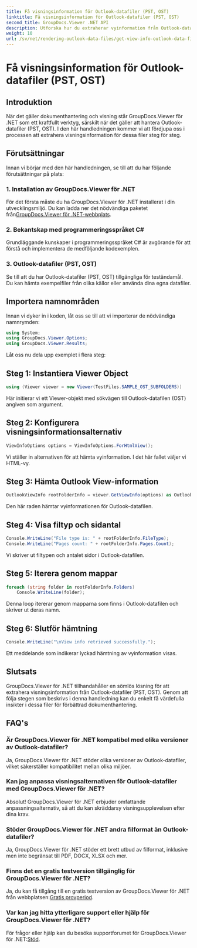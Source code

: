 ```yaml
---
title: Få visningsinformation för Outlook-datafiler (PST, OST)
linktitle: Få visningsinformation för Outlook-datafiler (PST, OST)
second_title: GroupDocs.Viewer .NET API
description: Utforska hur du extraherar vyinformation från Outlook-datafiler (PST, OST) med GroupDocs.Viewer för .NET. Förbättra dina dokumenthanteringsmöjligheter utan ansträngning.
weight: 10
url: /sv/net/rendering-outlook-data-files/get-view-info-outlook-data-file/
---
```


# Få visningsinformation för Outlook-datafiler (PST, OST)

## Introduktion
När det gäller dokumenthantering och visning står GroupDocs.Viewer för .NET som ett kraftfullt verktyg, särskilt när det gäller att hantera Outlook-datafiler (PST, OST). I den här handledningen kommer vi att fördjupa oss i processen att extrahera visningsinformation för dessa filer steg för steg.
## Förutsättningar
Innan vi börjar med den här handledningen, se till att du har följande förutsättningar på plats:
### 1. Installation av GroupDocs.Viewer för .NET
 För det första måste du ha GroupDocs.Viewer för .NET installerat i din utvecklingsmiljö. Du kan ladda ner det nödvändiga paketet från[GroupDocs.Viewer för .NET-webbplats](https://releases.groupdocs.com/viewer/net/).
### 2. Bekantskap med programmeringsspråket C#
Grundläggande kunskaper i programmeringsspråket C# är avgörande för att förstå och implementera de medföljande kodexemplen.
### 3. Outlook-datafiler (PST, OST)
Se till att du har Outlook-datafiler (PST, OST) tillgängliga för teständamål. Du kan hämta exempelfiler från olika källor eller använda dina egna datafiler.

## Importera namnområden
Innan vi dyker in i koden, låt oss se till att vi importerar de nödvändiga namnrymden:
```csharp
using System;
using GroupDocs.Viewer.Options;
using GroupDocs.Viewer.Results;
```

Låt oss nu dela upp exemplet i flera steg:
## Steg 1: Instantiera Viewer Object
```csharp
using (Viewer viewer = new Viewer(TestFiles.SAMPLE_OST_SUBFOLDERS))
```
Här initierar vi ett Viewer-objekt med sökvägen till Outlook-datafilen (OST) angiven som argument.
## Steg 2: Konfigurera visningsinformationsalternativ
```csharp
ViewInfoOptions options = ViewInfoOptions.ForHtmlView();
```
Vi ställer in alternativen för att hämta vyinformation. I det här fallet väljer vi HTML-vy.
## Steg 3: Hämta Outlook View-information
```csharp
OutlookViewInfo rootFolderInfo = viewer.GetViewInfo(options) as OutlookViewInfo;
```
Den här raden hämtar vyinformationen för Outlook-datafilen.
## Steg 4: Visa filtyp och sidantal
```csharp
Console.WriteLine("File type is: " + rootFolderInfo.FileType);
Console.WriteLine("Pages count: " + rootFolderInfo.Pages.Count);
```
Vi skriver ut filtypen och antalet sidor i Outlook-datafilen.
## Steg 5: Iterera genom mappar
```csharp
foreach (string folder in rootFolderInfo.Folders)
    Console.WriteLine(folder);
```
Denna loop itererar genom mapparna som finns i Outlook-datafilen och skriver ut deras namn.
## Steg 6: Slutför hämtning
```csharp
Console.WriteLine("\nView info retrieved successfully.");
```
Ett meddelande som indikerar lyckad hämtning av vyinformation visas.

## Slutsats
GroupDocs.Viewer för .NET tillhandahåller en sömlös lösning för att extrahera visningsinformation från Outlook-datafiler (PST, OST). Genom att följa stegen som beskrivs i denna handledning kan du enkelt få värdefulla insikter i dessa filer för förbättrad dokumenthantering.
## FAQ's
### Är GroupDocs.Viewer för .NET kompatibel med olika versioner av Outlook-datafiler?
Ja, GroupDocs.Viewer för .NET stöder olika versioner av Outlook-datafiler, vilket säkerställer kompatibilitet mellan olika miljöer.
### Kan jag anpassa visningsalternativen för Outlook-datafiler med GroupDocs.Viewer för .NET?
Absolut! GroupDocs.Viewer för .NET erbjuder omfattande anpassningsalternativ, så att du kan skräddarsy visningsupplevelsen efter dina krav.
### Stöder GroupDocs.Viewer för .NET andra filformat än Outlook-datafiler?
Ja, GroupDocs.Viewer för .NET stöder ett brett utbud av filformat, inklusive men inte begränsat till PDF, DOCX, XLSX och mer.
### Finns det en gratis testversion tillgänglig för GroupDocs.Viewer för .NET?
 Ja, du kan få tillgång till en gratis testversion av GroupDocs.Viewer för .NET från webbplatsen:[Gratis provperiod](https://releases.groupdocs.com/).
### Var kan jag hitta ytterligare support eller hjälp för GroupDocs.Viewer för .NET?
 För frågor eller hjälp kan du besöka supportforumet för GroupDocs.Viewer för .NET:[Stöd](https://forum.groupdocs.com/c/viewer/9).